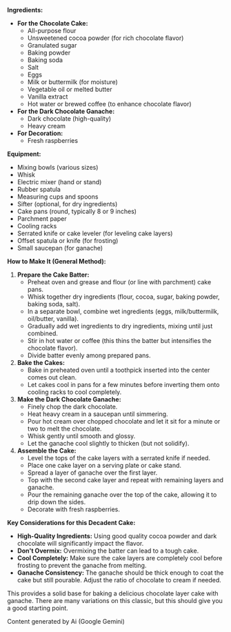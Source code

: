 
**Ingredients:**

* **For the Chocolate Cake:**  
  * All-purpose flour  
  * Unsweetened cocoa powder (for rich chocolate flavor)  
  * Granulated sugar  
  * Baking powder  
  * Baking soda  
  * Salt  
  * Eggs  
  * Milk or buttermilk (for moisture)  
  * Vegetable oil or melted butter  
  * Vanilla extract  
  * Hot water or brewed coffee (to enhance chocolate flavor)  
* **For the Dark Chocolate Ganache:**  
  * Dark chocolate (high-quality)  
  * Heavy cream  
* **For Decoration:**  
  * Fresh raspberries

**Equipment:**

* Mixing bowls (various sizes)  
* Whisk  
* Electric mixer (hand or stand)  
* Rubber spatula  
* Measuring cups and spoons  
* Sifter (optional, for dry ingredients)  
* Cake pans (round, typically 8 or 9 inches)  
* Parchment paper  
* Cooling racks  
* Serrated knife or cake leveler (for leveling cake layers)  
* Offset spatula or knife (for frosting)  
* Small saucepan (for ganache)

**How to Make It (General Method):**

1. **Prepare the Cake Batter:**  
   * Preheat oven and grease and flour (or line with parchment) cake pans.  
   * Whisk together dry ingredients (flour, cocoa, sugar, baking powder, baking soda, salt).  
   * In a separate bowl, combine wet ingredients (eggs, milk/buttermilk, oil/butter, vanilla).  
   * Gradually add wet ingredients to dry ingredients, mixing until just combined.  
   * Stir in hot water or coffee (this thins the batter but intensifies the chocolate flavor).  
   * Divide batter evenly among prepared pans.  
2. **Bake the Cakes:**  
   * Bake in preheated oven until a toothpick inserted into the center comes out clean.  
   * Let cakes cool in pans for a few minutes before inverting them onto cooling racks to cool completely.  
3. **Make the Dark Chocolate Ganache:**  
   * Finely chop the dark chocolate.  
   * Heat heavy cream in a saucepan until simmering.  
   * Pour hot cream over chopped chocolate and let it sit for a minute or two to melt the chocolate.  
   * Whisk gently until smooth and glossy.  
   * Let the ganache cool slightly to thicken (but not solidify).  
4. **Assemble the Cake:**  
   * Level the tops of the cake layers with a serrated knife if needed.  
   * Place one cake layer on a serving plate or cake stand.  
   * Spread a layer of ganache over the first layer.  
   * Top with the second cake layer and repeat with remaining layers and ganache.  
   * Pour the remaining ganache over the top of the cake, allowing it to drip down the sides.  
   * Decorate with fresh raspberries.

**Key Considerations for this Decadent Cake:**

* **High-Quality Ingredients:** Using good quality cocoa powder and dark chocolate will significantly impact the flavor.  
* **Don't Overmix:** Overmixing the batter can lead to a tough cake.  
* **Cool Completely:** Make sure the cake layers are completely cool before frosting to prevent the ganache from melting.  
* **Ganache Consistency:** The ganache should be thick enough to coat the cake but still pourable. Adjust the ratio of chocolate to cream if needed.

This provides a solid base for baking a delicious chocolate layer cake with ganache. There are many variations on this classic, but this should give you a good starting point.

Content generated by Ai (Google Gemini)